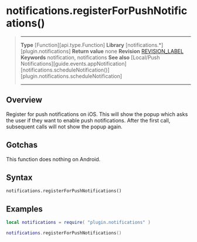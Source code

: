 # notifications.registerForPushNotifications()

> --------------------- ------------------------------------------------------------------------------------------
> __Type__              [Function][api.type.Function]
> __Library__           [notifications.*][plugin.notifications]
> __Return value__      none
> __Revision__          [REVISION_LABEL](REVISION_URL)
> __Keywords__          notification, notifications
> __See also__          [Local/Push Notifications][guide.events.appNotification]
>                        [notifications.scheduleNotification()][plugin.notifications.scheduleNotification]
> --------------------- ------------------------------------------------------------------------------------------


## Overview

Register for push notifications on iOS. This will show the popup which asks the user if they want to enable push notifications. After the first call, subsequent calls will not show the popup again.


## Gotchas

This function does nothing on Android.


## Syntax

    notifications.registerForPushNotifications()


## Examples

``````lua
local notifications = require( "plugin.notifications" )

notifications.registerForPushNotifications()
``````